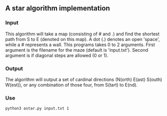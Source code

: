## A star algorithm implementation

### Input 

This algorithm will take a map (consisting of # and .) and find the shortest path from S to E (denoted on this map). A dot (.) denotes an open 'space', while a # represents a wall. This programs takes 0 to 2 arguments. First argument is the filename for the maze (default is 'input.txt'). Second argument is if diagonal steps are allowed (0 or 1).

### Output

The algorithm will output a set of cardinal directions (N(orth) E(ast) S(outh) W(est)), or any combination of those four, from S(tart) to E(nd).

### Use

`python3 astar.py input.txt 1`